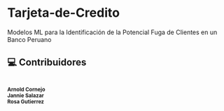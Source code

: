 # Tarjeta-de-Credito
Modelos ML para la Identificación de la Potencial Fuga de Clientes en un Banco Peruano
## 💻 Contribuidores
<br /><sub><b>Arnold Cornejo </b></sub>
<br /><sub><b>Jannie Salazar </b></sub>
<br /><sub><b>Rosa Gutierrez </b></sub>
